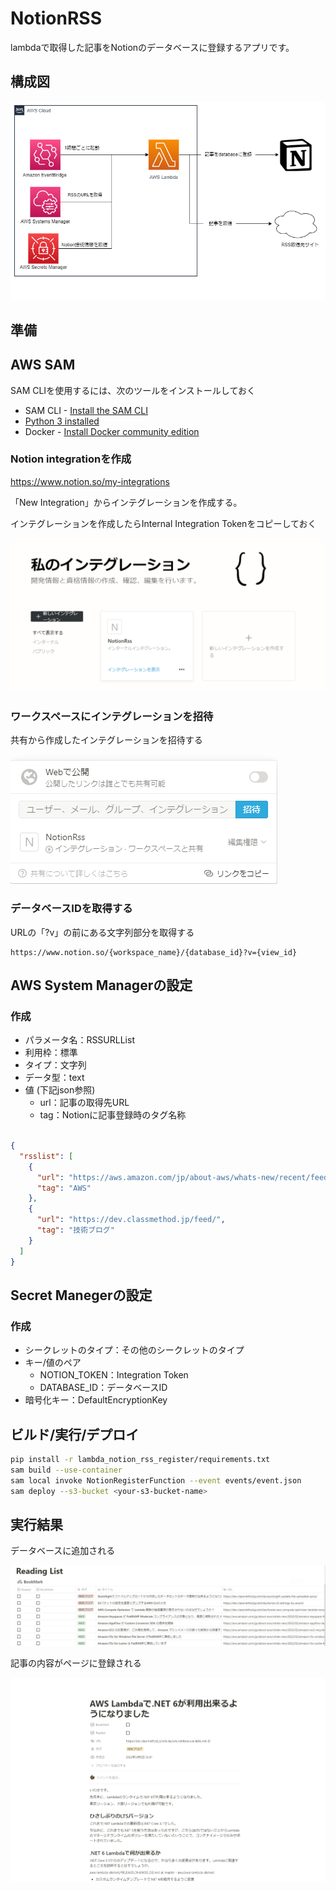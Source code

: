 # NotionRSS

lambdaで取得した記事をNotionのデータベースに登録するアプリです。

## 構成図

![](/doc/aws.drawio.png)


## 準備

## AWS SAM 

SAM CLIを使用するには、次のツールをインストールしておく

* SAM CLI - [Install the SAM CLI](https://docs.aws.amazon.com/serverless-application-model/latest/developerguide/serverless-sam-cli-install.html)
* [Python 3 installed](https://www.python.org/downloads/)
* Docker - [Install Docker community edition](https://hub.docker.com/search/?type=edition&offering=community)

### Notion integrationを作成

https://www.notion.so/my-integrations

「New Integration」からインテグレーションを作成する。

インテグレーションを作成したらInternal Integration Tokenをコピーしておく

![](/doc/integration.png)

### ワークスペースにインテグレーションを招待

共有から作成したインテグレーションを招待する

![](/doc/notion_Invite.png)

### データベースIDを取得する

URLの「?v」の前にある文字列部分を取得する

``` text
https://www.notion.so/{workspace_name}/{database_id}?v={view_id}
```

## AWS System Managerの設定

### 作成

* パラメータ名：RSSURLList
* 利用枠：標準
* タイプ：文字列
* データ型：text
* 値 (下記json参照)
   * url：記事の取得先URL
   * tag：Notionに記事登録時のタグ名称

``` json

{
  "rsslist": [
    {
      "url": "https://aws.amazon.com/jp/about-aws/whats-new/recent/feed/",
      "tag": "AWS"
    },
    {
      "url": "https://dev.classmethod.jp/feed/",
      "tag": "技術ブログ"
    }
  ]
}

```

## Secret Manegerの設定

### 作成

* シークレットのタイプ：その他のシークレットのタイプ
* キー/値のペア
  * NOTION_TOKEN：Integration Token
  * DATABASE_ID：データベースID
* 暗号化キー：DefaultEncryptionKey


## ビルド/実行/デプロイ


```bash
pip install -r lambda_notion_rss_register/requirements.txt
sam build --use-container
sam local invoke NotionRegisterFunction --event events/event.json
sam deploy --s3-bucket <your-s3-bucket-name>
```

## 実行結果

データベースに追加される

![](/doc/notion.png)

記事の内容がページに登録される

![](/doc/notion_page.png)
